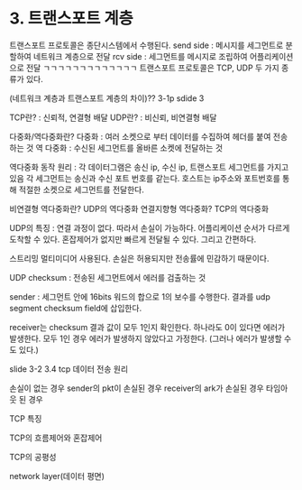 # 3. 트랜스포트 계층

트랜스포트 프로토콜은 종단시스템에서 수행된다. 
send side : 메시지를 세그먼트로 분할하여 네트워크 계층으로 전달 
rcv side : 세그먼트를 메시지로 조립하여 어플리케이션으로 전달
ㄱㄱㄱㄱㄱㄱㄱㄱㄱㄱㄱㄱㄱ
트랜스포트 프로토콜은 TCP, UDP 두 가지 종류가 있다. 

(네트워크 계층과 트랜스포트 계층의 차이)?? 3-1p sdide 3

TCP란? : 신뢰적, 연결형 배달 
UDP란? : 비신뢰, 비연결형 배달


다중화/역다중화란?
다중화 : 여러 소켓으로 부터 데이터를 수집하여 헤더를 붙여 전송하는 것 
역 다중화 : 수신된 세그먼트를 올바른 소켓에 전달하는 것  

역다중화 동작 원리 : 
각 데이터그램은 송신 ip, 수신 ip, 트랜스포트 세그먼트를 가지고 있음 
각 세그먼트는 송신과 수신 포트 번호를 같는다. 
호스트는 ip주소와 포트번호를 통해 적절한 소켓으로 세그먼트를 전달한다. 


비연결형 역다중화란? UDP의 역다중화 
연결지향형 역다중화? TCP의 역다중화  



UDP의 특징 : 
연결 과정이 없다. 
따라서 손실이 가능하다. 어플리케이션 순서가 다르게 도착할 수 있다. 
혼잡제어가 없지만 빠르게 전달될 수 있다. 그리고 간편하다. 

스트리밍 멀티미디어 사용된다. 손실은 허용되지만 전송률에 민감하기 때문이다.

UDP checksum : 전송된 세그먼트에서 에러를 검출하는 것 

sender : 
세그먼트 안에 16bits 워드의 합으로 1의 보수를 수행한다. 
결과를 udp segment checksum field에 삽입한다. 

receiver는 checksum 결과 값이 모두 1인지 확인한다. 
하나라도 0이 있다면 에러가 발생한다. 
모두 1인 경우 에러가 발생하지 않았다고 가정한다. (그러나 에러가 발생할 수도 있다.)

slide 3-2
3.4 tcp 데이터 전송 원리  

손실이 없는 경우
sender의 pkt이 손실된 경우
receiver의 ark가 손실된 경우
타임아웃 된 경우  


TCP 특징



TCP의 흐름제어와 혼잡제어

TCP의 공평성 


network layer(데이터 평면)


